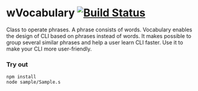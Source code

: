 
# wVocabulary [![Build Status](https://travis-ci.org/Wandalen/wVocabulary.svg?branch=master)](https://travis-ci.org/Wandalen/wVocabulary)

Class to operate phrases. A phrase consists of words. Vocabulary enables the design of CLI based on phrases instead of words. It makes possible to group several similar phrases and help a user learn CLI faster. Use it to make your CLI more user-friendly.

### Try out
```
npm install
node sample/Sample.s
```





























































